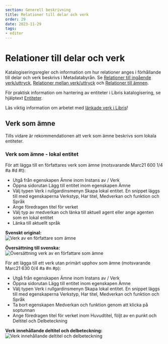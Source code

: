 ```yaml
---
section: Generell beskrivning
title: Relationer till delar och verk
order: 29
date: 2023-11-29
tags:
- editor
---
```


# Relationer till delar och verk 

Katalogiseringsregler och information om hur relationer anges i förhållande till delar och verk beskrivs i Metadatabyrån. Se [Relationer till ingående verk/uttryck](https://metadatabyran.kb.se/generella-anvisningar---rda/verk-och-uttryck/relationer-till-ingaende-verk-uttryck), [Relationer mellan verk/uttryck](https://metadatabyran.kb.se/generella-anvisningar---rda/verk-och-uttryck/relationer-mellan-verk-uttryck) och [Relationer till ämnen](https://metadatabyran.kb.se/generella-anvisningar---rda/verk-och-uttryck/relationer-till-amnen).

För praktisk information om hantering av entiteter i Libris katalogisering, se hjälptext [Entiteter](https://libris.kb.se/katalogisering/help/entity-search).

Läs viktig information om arbetet med [länkade verk i Libris](https://metadatabyran.kb.se/generella-anvisningar---rda/verk-och-uttryck/att-arbeta-med-lankade-verk-i-libris)!

## Verk som ämne 

Tills vidare är rekommendationen att verk som ämne beskrivs som lokala entiteter. 

### Verk som ämne - lokal entitet 

För att lägga till en författares verk som ämne (motsvarande Marc21 600 1/4 #a #d #t):

* Utgå från egenskapen Ämne inom Instans av / Verk
* Öppna sidorutan Lägg till entitet inom egenskapen Ämne
* Välj typen Verk i rullgardinsmenyn Skapa lokal entitet. En snippet läggs till med egenskaperna Verkstyp, Har titel, Medverkan och funktion och Språk
* Ange föredragen titel för verket
* Välj typ av medverkan och länka till aktuell agent eller ange agenten som en lokal entitet
* Länka till aktuellt språk

**Svenskt original:**
<br/>![Verk av en författare som ämne](Verksomamne.png)

**Översättning till svenska:**
<br/>![Översättning verk av en författare som ämne](Verksomamneoversattning.png)

För att lägga till ett verk utan primärt upphov som ämne (motsvarande Marc21 630 0/4 #a #n #p):

* Utgå från egenskapen Ämne inom Instans av / Verk
* Öppna sidorutan Lägg till entitet inom egenskapen Ämne
* Välj typen Verk i rullgardinsmenyn Skapa lokal entitet. En snippet läggs till med egenskaperna Verkstyp, Har titel, Medverkan och funktion och Språk
* Ta bort egenskapen Medverkan och funktion genom att klicka på soptunnan
* Ange föredragen titel för verket inom Huvudtitel, följt av en punkt och Deltitel och Delbeteckning

**Verk innehållande deltitel och delbeteckning:**
<br/>![Verk innehållande deltitel och delbeteckning](VerksomamneBibeln.png)
